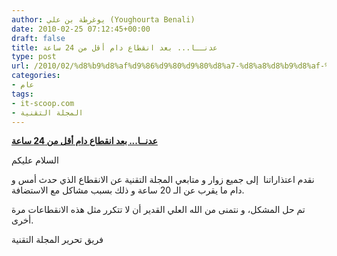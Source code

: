 ```yaml
---
author: يوغرطة بن علي (Youghourta Benali)
date: 2010-02-25 07:12:45+00:00
draft: false
title: عدنــا... بعد انقطاع دام أقل من 24 ساعة
type: post
url: /2010/02/%d8%b9%d8%af%d9%86%d9%80%d9%80%d8%a7-%d8%a8%d8%b9%d8%af-%d8%a7%d9%86%d9%82%d8%b7%d8%a7%d8%b9-%d8%af%d8%a7%d9%85-%d8%a3%d9%82%d9%84-%d9%85%d9%86-24-%d8%b3%d8%a7%d8%b9%d8%a9/
categories:
- عام
tags:
- it-scoop.com
- المجلة التقنية
---
```


[**عدنــا... بعد انقطاع دام أقل من 24 ساعة**](https://www.it-scoop.com/2010/02/%d8%b9%d8%af%d9%86%d9%80%d9%80%d8%a7-%d8%a8%d8%b9%d8%af-%d8%a7%d9%86%d9%82%d8%b7%d8%a7%d8%b9-%d8%af%d8%a7%d9%85-%d8%a3%d9%82%d9%84-%d9%85%d9%86-24-%d8%b3%d8%a7%d8%b9%d8%a9/)


السلام عليكم

نقدم اعتذاراتنا  إلى جميع زوار و متابعي المجلة التقنية عن الانقطاع الذي حدث أمس و دام ما يقرب عن الـ 20 ساعة و ذلك بسبب مشاكل مع الاستضافة.

تم حل المشكل، و نتمنى من الله العلي القدير أن لا تتكرر مثل هذه الانقطاعات مرة أخرى.

فريق تحرير المجلة التقنية
